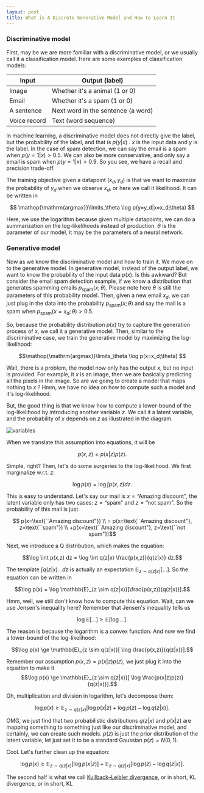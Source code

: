 ```yaml
---
layout: post
title: What is A Discrete Generative Model and How to Learn It
---
```


### Discriminative model

First, may be we are more familiar with a discriminative model, or we usually call it a classification model. Here are some examples of classification models:

| Input  | Output (label) |
|--|--|
| Image  | Whether it's a animal (1 or 0)  |
| Email | Whether it's a spam (1 or 0) |
| A sentence | Next word in the sentence (a word) |
| Voice record | Text (word sequence) |

In machine learning, a discriminative model does not directly give the label, but the probability of the label, and that is $p(y|x)$ . $x$ is the input data and $y$ is the label. In the case of spam detection, we can say the email is a spam when $p(y=1|x) > 0.5$. We can also be more conservative, and only say a email is spam when $p(y=1|x) > 0.9$. So you see, we have a recall and precision trade-off.

The training objective given a datapoint $(x_d,y_d)$ is that we want to maximize the probability of $y_d$ when we observe $x_d$, or here we call it likelihood. It can be written in

$$ \mathop{\mathrm{argmax}}\limits_\theta \log p(y=y_d|x=x_d;\theta) $$

Here, we use the logarithm because given multiple datapoints, we can do a summarization on the log-likelihoods instead of production. $\theta$ is the parameter of our model, it may be the parameters of a neural network.

### Generative model

Now as we know the discriminative model and how to train it. We move on to the generative model. In generative model, instead of the output label, we want to know the probability of the input data $p(x)$. Is this awkward? But consider the email spam detection example, if we know a distribution that generates spamming emails $p_{\mathrm{spam}}(x;\theta)$. Please note here $\theta$ is still the parameters of this probability model. Then,  given a new email $x_d$, we can just plug in the data into the probability   $p_{\mathrm{spam}}(x;\theta)$ and say the mail is a spam when  $p_{\mathrm{spam}}(x=x_d;\theta) > 0.5$.

So, because the probability distribution $p(x)$ try to capture the generation process of $x$, we call it a generative model. Then, similar to the discriminative case, we train the generative model by maximizing the log-likelihood:

$$\mathop{\mathrm{argmax}}\limits_\theta \log p(x=x_d;\theta) $$

Wait, there is a problem, the model now only has the output $x$, but no input is provided. For example, it $x$ is an image, then we are basically predicting all the pixels in the image. So are we going to create a model that maps nothing to $x$ ? Hmm, we have no idea on how to compute such a model and it's log-likelihood.

But, the good thing is that we know how to compute a lower-bound of the log-likelihood by introducing another variable $z$. We call it a latent variable, and the probability of $x$ depends on $z$ as illustrated in the diagram. 


![variables](https://i.imgur.com/A8nKrSp.png)

When we translate this assumption into equations, it will be

$$p(x,z) = p(x|z) p(z).$$

Simple, right? Then, let's do some surgeries to the log-likelihood. We first marginalize w.r.t. $z$:

$$\log p(x) = \log \int p(x,z) dz.$$

This is easy to understand. Let's say our mail is $x=\text{``Amazing discount"}$, the latent variable only has two cases: $z=\text{``spam"}$ and $z=\text{``not spam"}$. So the probability of this mail is just

$$ p(x=\text{``Amazing discount"}) \\
= p(x=\text{``Amazing discount"}, z=\text{``spam"})  \\
   +p(x=\text{``Amazing discount"}, z=\text{``not spam"})$$

Next, we introduce a Q distribution, which makes the equation:

$$\log \int p(x,z) dz = \log \int q(z|x) \frac{p(x,z)}{q(z|x)} dz.$$

The template $\int q(z|x) ... dz$ is actually an expectation $\mathbb{E}_{z \sim q(z|x)}[...]$. So the equation can be written in

$$\log p(x) = \log \mathbb{E}_{z \sim q(z|x)}[\frac{p(x,z)}{q(z|x)}].$$

Hmm, well, we still don't know how to compute this equation. Wait, can we use Jensen's inequality here? Remember that Jensen's inequality tells us

$$ \log \mathbb{E}[...]  \ge \mathbb{E}[\log  ...].$$

The reason is because the logarithm is a convex function. And now we find a lower-bound of the log-likelihood:

$$\log p(x) \ge \mathbb{E}_{z \sim q(z|x)}[ \log \frac{p(x,z)}{q(z|x)}].$$

Remember our assumption $p(x,z) = p(x|z)p(z)$, we just plug it into the equation to make it
$$\log p(x) \ge \mathbb{E}_{z \sim q(z|x)}[ \log \frac{p(x|z)p(z)}{q(z|x)}].$$

Oh, multiplication and division in logarithm, let's decompose them:

$$\log p(x) \ge \mathbb{E}_{z \sim q(z|x)}[ \log p(x|z) + \log p(z) - \log q(z|x)].$$

OMG, we just find that two probabilistic distributions $q(z|x)$ and $p(x|z)$ are mapping something to something just like our discriminative model, and certainly, we can create such models. $p(z)$ is just the prior distribution of the latent variable, let just set it to be a standard Gaussian $p(z) = N(0,1)$.

Cool. Let's further clean up the equation:

$$\log p(x) \ge \mathbb{E}_{z \sim q(z|x)}[ \log p(x|z)] + \mathbb{E}_{z \sim q(z|x)}[  \log p(z) - \log q(z|x)].$$

The second half is what we call [Kullback–Leibler divergence](https://en.wikipedia.org/wiki/Kullback%E2%80%93Leibler_divergence), or in short, KL divergence, or in short, KL
<!--stackedit_data:
eyJoaXN0b3J5IjpbLTE2NzkxNDc4NTgsLTUyNTYzNjMxNywtMT
AyODA5OTA4Nl19
-->
